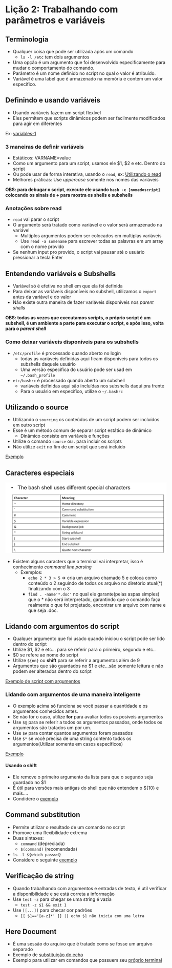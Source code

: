 # Lição 2: Trabalhando com parâmetros e variáveis

## Terminologia

* Qualquer coisa que pode ser utilizada após um comando
    * `ls -l /etc` tem dois argumentos
* Uma opção é um argumento que foi desenvolvido especificamente para mudar o comportamento do comando.
* Parâmetro é um nome definido no script no qual o valor é atribuído.
* Variável é uma label que é armazenado na memória e contém um valor específico.

## Definindo e usando variáveis

* Usando variáveis fazem um script flexível
* Eles permitem que scripts dinâmicos podem ser facilmente modificados para agir em diferentes 

Ex: [variables-1](scripts/lesson2/variables1.sh)

### 3 maneiras de definir variáveis

* Estáticos: VARNAME=value
* Como um argumento para um script, usamos ele $1, $2 e etc. Dentro do script
* Ou pode usar de forma interativa, usando o `read`, ex: [Utilizando o read](scripts/lesson2/process-kill.sh)
* Melhores práticas: Use *uppercase* somente nos nomes das variáveis

**OBS: para debugar o script, execute ele usando `bash -x [nomedoscript]` colocando os sinais de + para mostra os shells e subshells**

### Anotações sobre read

* `read` vai parar o script
* O argumento será tratado como variável e o valor será armazenado na variável
    * Multiplos argumentos podem ser colocados em multiplas variáveis
    * Use `read -a somename` para escrever todas as palavras em um array com o nome provido
* Se nenhum input pro provido, o script vai pausar até o usuário pressionar a tecla Enter

## Entendendo variáveis e Subshells

* Variável só é efetiva no shell em que ela foi definida
* Para deixar as variáveis disponíveis no subshell, utilizamos o `export` antes da variável e do valor
* Não existe outra maneira de fazer variáveis disponíveis nos *parent shells*

**OBS: todas as vezes que executamos scripts, o próprio script é um subshell, é um ambiente a parte para executar o script, e após isso, volta para o *parent shell***

### Como deixar variáveis disponíveis para os subshells

* `/etc/profile` é processado quando aberto no login
    * todas as variáveis definidas aqui ficam disponíveis para todos os subshells daquele usuário
    * Uma versão específica do usuário pode ser usad em `~/.bash_profile`
* `etc/bashrc` é processado quando aberto um subshell
    * variáveis definidas aqui são incluídas nos subshells daqui pra frente
    * Para o usuário em específico, utilize o `~/.bashrc`

## Utilizando o source

* Utilizando o `sourcing` os conteúdos de um script podem ser incluídos em outro script
* Esse é um método comum de separar script estático de dinâmico
    * Dinâmico consiste em variáveis e funções
* Utilize o comando `source` ou . para incluir os scripts
* Não utilize `exit` no fim de um script que será incluído 

[Exemplo](scripts/lesson2/master.sh)

## Caracteres especiais

![caracteres especiais](images/special-chars-bash.png)

* Existem alguns caracters que o terminal vai interpretar, isso é conhecimento *command line parsing*
    * Exemplos:
        * `echo 2 * 3 > 5` => cria um arquivo chamado 5 e coloca como conteúdo o 2 seguindo de todos os arquivo no diretório atual(*) finalizando com o 3
        * `find . -name'*.doc'` no qual ele garante(pelas aspas simples) que o * não será interpretado, garantindo que o comando faça realmente o que foi projetado, encontrar um arquivo com name e que seja .doc.


## Lidando com argumentos do script

* Qualquer argumento que foi usado quando iniciou o script pode ser lido dentro do script
* Utilize $1, $2 e etc... para se referir para o primeiro, segundo e etc..
* $0 se refere ao nome do script
* Utilize `${nn}` ou **shift** para se referir a argumentos além de 9
* Argumentos que são guardados no $1 e etc...são somente leitura e não podem ser alterados dentro do script

[Exemplo de script com argumentos](scripts/lesson2/argument.sh)

### Lidando com argumentos de uma maneira inteligente

* O exemplo acima só funciona se você passar a quantidade e os argumentos conhecidos antes.
* Se não for o caso, utilize **for** para avaliar todos os posíveis argumentos
* Use `$@` para se referir a todos os argumentos passados, onde todos os argumentos são tratados um por um.
* Use `$#` para contar quantos argumentos foram passados
* Use `$*` se você precisa de uma string contento todos os argumentos(Utilizar somente em casos específicos)

[Exemplo](scripts/lesson2/smart-argument.sh)

#### Usando o shift

* Ele remove o primeiro argumento da lista para que o segundo seja guardado no $1
* É útil para versões mais antigas do shell que não entendem o ${10} e mais....
* Condidere o [exemplo](scripts/lesson2/uso-shift.sh)

## Command substitution

* Permite utilizar o resultado de um comando no script
* Promove uma flexibilidade extrema
* Duas sintaxes:
    * `command` (depreciada)
    * `$(command)` (recomendada)
* `ls -l ${which passwd}`
* Considere o seguinte [exemplo](scripts/lesson2/command-substitution.sh)

## Verificação de string

* Quando trabalhando com argumentos e entradas de texto, é util verificar a disponibilidade e se está correta a informação
* Use `test -z` para chegar se uma string é vazia
    * `test -z $1 && exit 1`
* Use `[[...]]` para checar oor padrões
    * `[[ $1=='[a-z]*' ]] || echo $1 não inicia com uma letra`

## Here Document

* É uma sessão do arquivo que é tratado como se fosse um arquivo separado
* Exemplo de [substituição do echo](scripts/lesson2/here-document1.sh)
* Exemplo para utilizar em comandos que possuem seu [próprio terminal](scripts/lesson2/here-document2.sh)

